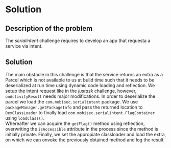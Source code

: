# Solution

## Description of the problem

The *serialintent* challenge requires to develop an app that requesta a service via intent.

## Solution

The main obstacle in this challenge is that the service returns an extra as a Parcel which is not available to us at build time such that it needs to be deserialized at run time using dynamic code loading and reflection. We setup the intent request like in the *justask* challenge, however, `onActivityResult` needs major modifications. In order to deserialize the parcel we load the `com.mobisec.serialintent` package. We use `packageManager.getPackageInfo` and pass the returned location to `DexClassLoader` to finally load `com.mobisec.serialintent.FlagContainer` using `loadClass()`.  
Whereafter we can acquire the `getFlag()` method using reflection, overwriting the `isAccessible` attribute in the process since the method is initially private.
Finally, we set the appropiate classloader and load the extra, on which we can onvoke the previously obtained method and log the result.

